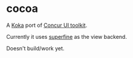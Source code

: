 # cocoa
A [Koka](https://github.com/koka-lang/koka) port of [Concur UI toolkit](https://github.com/ajnsit/concur).

Currently it uses [superfine](https://github.com/jorgebucaran/superfine) as the view backend.

Doesn't build/work yet.
